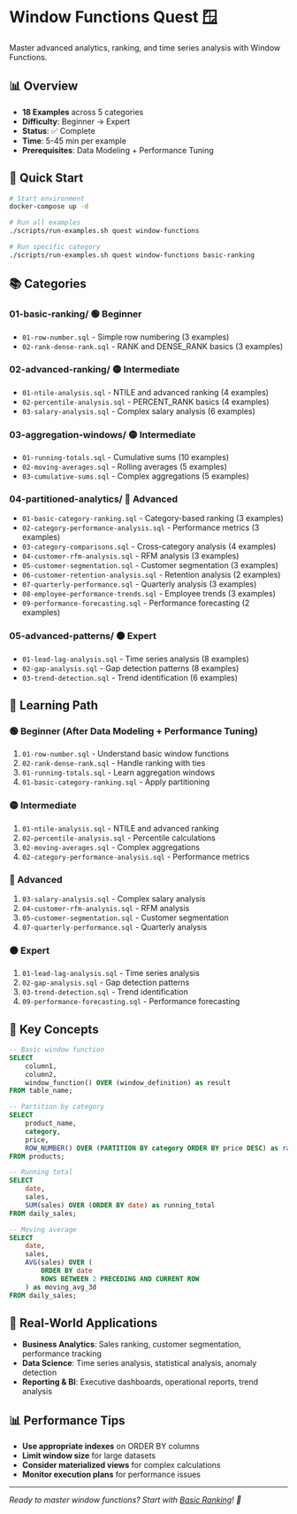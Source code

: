 # Window Functions Quest 🪟

Master advanced analytics, ranking, and time series analysis with Window Functions.

## 📊 Overview

- **18 Examples** across 5 categories
- **Difficulty**: Beginner → Expert
- **Status**: ✅ Complete
- **Time**: 5-45 min per example
- **Prerequisites**: Data Modeling + Performance Tuning

## 🚀 Quick Start

```bash
# Start environment
docker-compose up -d

# Run all examples
./scripts/run-examples.sh quest window-functions

# Run specific category
./scripts/run-examples.sh quest window-functions basic-ranking
```

## 📚 Categories

### **01-basic-ranking/** 🟢 **Beginner**
- `01-row-number.sql` - Simple row numbering (3 examples)
- `02-rank-dense-rank.sql` - RANK and DENSE_RANK basics (3 examples)

### **02-advanced-ranking/** 🟡 **Intermediate**
- `01-ntile-analysis.sql` - NTILE and advanced ranking (4 examples)
- `02-percentile-analysis.sql` - PERCENT_RANK basics (4 examples)
- `03-salary-analysis.sql` - Complex salary analysis (6 examples)

### **03-aggregation-windows/** 🟡 **Intermediate**
- `01-running-totals.sql` - Cumulative sums (10 examples)
- `02-moving-averages.sql` - Rolling averages (5 examples)
- `03-cumulative-sums.sql` - Complex aggregations (5 examples)

### **04-partitioned-analytics/** 🔴 **Advanced**
- `01-basic-category-ranking.sql` - Category-based ranking (3 examples)
- `02-category-performance-analysis.sql` - Performance metrics (3 examples)
- `03-category-comparisons.sql` - Cross-category analysis (4 examples)
- `04-customer-rfm-analysis.sql` - RFM analysis (3 examples)
- `05-customer-segmentation.sql` - Customer segmentation (3 examples)
- `06-customer-retention-analysis.sql` - Retention analysis (2 examples)
- `07-quarterly-performance.sql` - Quarterly analysis (3 examples)
- `08-employee-performance-trends.sql` - Employee trends (3 examples)
- `09-performance-forecasting.sql` - Performance forecasting (2 examples)

### **05-advanced-patterns/** ⚫ **Expert**
- `01-lead-lag-analysis.sql` - Time series analysis (8 examples)
- `02-gap-analysis.sql` - Gap detection patterns (8 examples)
- `03-trend-detection.sql` - Trend identification (6 examples)

## 🎯 Learning Path

### **🟢 Beginner (After Data Modeling + Performance Tuning)**
1. `01-row-number.sql` - Understand basic window functions
2. `02-rank-dense-rank.sql` - Handle ranking with ties
3. `01-running-totals.sql` - Learn aggregation windows
4. `01-basic-category-ranking.sql` - Apply partitioning

### **🟡 Intermediate**
1. `01-ntile-analysis.sql` - NTILE and advanced ranking
2. `02-percentile-analysis.sql` - Percentile calculations
3. `02-moving-averages.sql` - Complex aggregations
4. `02-category-performance-analysis.sql` - Performance metrics

### **🔴 Advanced**
1. `03-salary-analysis.sql` - Complex salary analysis
2. `04-customer-rfm-analysis.sql` - RFM analysis
3. `05-customer-segmentation.sql` - Customer segmentation
4. `07-quarterly-performance.sql` - Quarterly analysis

### **⚫ Expert**
1. `01-lead-lag-analysis.sql` - Time series analysis
2. `02-gap-analysis.sql` - Gap detection patterns
3. `03-trend-detection.sql` - Trend identification
4. `09-performance-forecasting.sql` - Performance forecasting

## 🔧 Key Concepts

```sql
-- Basic window function
SELECT 
    column1,
    column2,
    window_function() OVER (window_definition) as result
FROM table_name;

-- Partition by category
SELECT 
    product_name,
    category,
    price,
    ROW_NUMBER() OVER (PARTITION BY category ORDER BY price DESC) as rank
FROM products;

-- Running total
SELECT 
    date,
    sales,
    SUM(sales) OVER (ORDER BY date) as running_total
FROM daily_sales;

-- Moving average
SELECT 
    date,
    sales,
    AVG(sales) OVER (
        ORDER BY date 
        ROWS BETWEEN 2 PRECEDING AND CURRENT ROW
    ) as moving_avg_3d
FROM daily_sales;
```

## 🏢 Real-World Applications

- **Business Analytics**: Sales ranking, customer segmentation, performance tracking
- **Data Science**: Time series analysis, statistical analysis, anomaly detection
- **Reporting & BI**: Executive dashboards, operational reports, trend analysis

## 📊 Performance Tips

- **Use appropriate indexes** on ORDER BY columns
- **Limit window size** for large datasets
- **Consider materialized views** for complex calculations
- **Monitor execution plans** for performance issues

---

*Ready to master window functions? Start with [Basic Ranking](./01-basic-ranking/)! 🚀* 